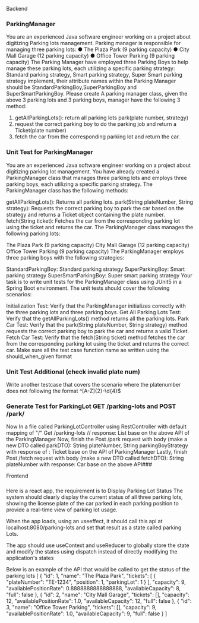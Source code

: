 Backend

### ParkingManager
You are an experienced Java software engineer working on a project about digitizing Parking lots management.
Parking manager is responsible for managing three parking lots:
● The Plaza Park (9 parking capacity)
● City Mall Garage (12 parking capacity)
● Office Tower Parking (9 parking capacity)
The Parking Manager have employed three Parking Boys to help manage these parking lots, each utilizing a specific parking strategy:
Standard parking strategy, Smart parking strategy, Super Smart parking strategy implement, their attribute names within the Parking Manager should be StandardParkingBoy,SuperParkingBoy and SuperSmartParkingBoy.
Please create A parking manager class, given the above 3 parking lots and 3 parking boys, manager have the following 3 method:
1. getAllParkingLots(): return all parking lots park(plate number, strategy)
2. request the correct parking boy to do the parking job and return a Ticket(plate number)
3. fetch the car from the corresponding parking lot and return the car.


### Unit Test for ParkingManager
You are an experienced Java software engineer working on a project about digitizing parking lot management. You have already created a ParkingManager class that manages three parking lots and employs three parking boys, each utilizing a specific parking strategy. The ParkingManager class has the following methods:

getAllParkingLots(): Returns all parking lots.
park(String plateNumber, String strategy): Requests the correct parking boy to park the car based on the strategy and returns a Ticket object containing the plate number.
fetch(String ticket): Fetches the car from the corresponding parking lot using the ticket and returns the car.
The ParkingManager class manages the following parking lots:

The Plaza Park (9 parking capacity)
City Mall Garage (12 parking capacity)
Office Tower Parking (9 parking capacity)
The ParkingManager employs three parking boys with the following strategies:

StandardParkingBoy: Standard parking strategy
SuperParkingBoy: Smart parking strategy
SuperSmartParkingBoy: Super smart parking strategy
Your task is to write unit tests for the ParkingManager class using JUnit5 in a Spring Boot environment. The unit tests should cover the following scenarios:

Initialization Test: Verify that the ParkingManager initializes correctly with the three parking lots and three parking boys.
Get All Parking Lots Test: Verify that the getAllParkingLots() method returns all the parking lots.
Park Car Test: Verify that the park(String plateNumber, String strategy) method requests the correct parking boy to park the car and returns a valid Ticket.
Fetch Car Test: Verify that the fetch(String ticket) method fetches the car from the corresponding parking lot using the ticket and returns the correct car.
Make sure all the test case function name ae written using the should_when_given format


### Unit Test Additional (check invalid plate num)
Write another testcase that covers the scenario where the platenumber does not following the format ^[A-Z]{2}-\\d{4}$


### Generate Test for ParkingLot GET /parking-lots and POST /park/
Now In a file called ParkingLotController using RestController with default mapping of "/" Get /parking-lots // response: List base on the above API of the ParkingManager
Now, finish the Post /park request with body (make a new DTO called parkDTO): String plateNumber, String parkingBoyStrategy with response of : Ticket base on the API of ParkingManager
Lastly, finish Post /fetch request with body (make a new DTO called fetchDTO): String plateNumber with response: Car base on the above API###


Frontend

###
Here is a react app, the requirement is to Display Parking Lot Status The system should clearly display the current status of all three parking lots, showing the license plate of the car parked
in each parking position to provide a real-time view of parking lot usage.

When the app loads, using an useeffect, it should call this api at localhost:8080/parking-lots and set that result as a state called parking Lots.

The app should use useContext and useReducer to globally store the state and modify the states using dispatch instead of directly modifying the application's states

Below is an example of the API that would be called to get the status of the parking lots
[
{
"id": 1,
"name": "The Plaza Park",
"tickets": [
{
"plateNumber": "TE-1234",
"position": 1,
"parkingLot": 1
}
],
"capacity": 9,
"availablePositionRate": 0.8888888888888888,
"availableCapacity": 8,
"full": false
},
{
"id": 2,
"name": "City Mall Garage",
"tickets": [],
"capacity": 12,
"availablePositionRate": 1.0,
"availableCapacity": 12,
"full": false
},
{
"id": 3,
"name": "Office Tower Parking",
"tickets": [],
"capacity": 9,
"availablePositionRate": 1.0,
"availableCapacity": 9,
"full": false
}
]
###